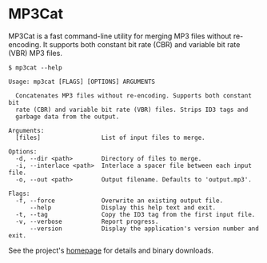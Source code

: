 
# MP3Cat

MP3Cat is a fast command-line utility for merging MP3 files without re-encoding. It supports both constant bit rate (CBR) and variable bit rate (VBR) MP3 files.

    $ mp3cat --help

    Usage: mp3cat [FLAGS] [OPTIONS] ARGUMENTS

      Concatenates MP3 files without re-encoding. Supports both constant bit
      rate (CBR) and variable bit rate (VBR) files. Strips ID3 tags and
      garbage data from the output.

    Arguments:
      [files]                 List of input files to merge.

    Options:
      -d, --dir <path>        Directory of files to merge.
      -i, --interlace <path>  Interlace a spacer file between each input file.
      -o, --out <path>        Output filename. Defaults to 'output.mp3'.

    Flags:
      -f, --force             Overwrite an existing output file.
          --help              Display this help text and exit.
      -t, --tag               Copy the ID3 tag from the first input file.
      -v, --verbose           Report progress.
          --version           Display the application's version number and exit.

See the project's [homepage][] for details and binary downloads.

[homepage]: http://mulholland.xyz/dev/mp3cat/
